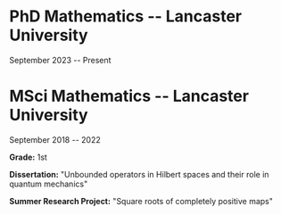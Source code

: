 # PhD Mathematics -- Lancaster University
September 2023 -- Present

# MSci Mathematics -- Lancaster University 
September 2018 -- 2022 

**Grade:** 1st

**Dissertation:** "Unbounded operators in Hilbert spaces and their role in quantum mechanics"

**Summer Research Project:** "Square roots of completely positive maps"